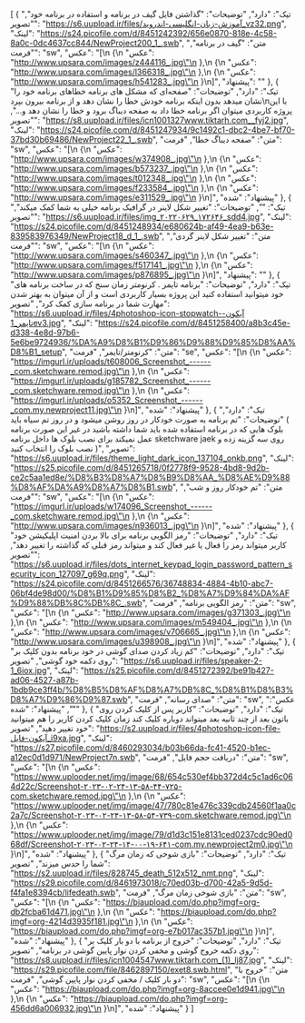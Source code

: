 [
  {
    "تیک": "دارد",
    "توضیحات": "گذاشتن فایل گیف در برنامه و استفاده در برنامه خود",
    "تصویر": "https://s6.uupload.ir/files/آموزش-زبان-انگلیسی-اندروید_vz32.png",
    "لینک": "https://s24.picofile.com/d/8451242392/656e0870-818e-4c58-8a0c-0dc4637cc844/NewProject200_1_.swb",
    "متن": "گیف در برنامه",
    "فرمت": "sw",
    "عکس": "[\n  {\n    \"عکس\": \"http://www.upsara.com/images/z444116_.jpg\"\n  },\n  {\n    \"عکس\": \"http://www.upsara.com/images/l366318_.jpg\"\n  },\n  {\n    \"عکس\": \"http://www.upsara.com/images/h541283_.jpg\"\n  }\n]",
    "پیشنهاد": ""
  },
  {
    "تیک": "دارد",
    "توضیحات": "صفحه‌ای که مشکل های برنامه خطاهای برنامه خود را نشان میدهد بدون اینکه برنامه خودش خطا را نشان دهد و از برنامه بیرون بپرد\nبا این پروژه کاربردی میتوان اگر برنامه خطا داد به صفحه دیباگ برود و خطا را نشان دهد و...",
    "تصویر": "https://s8.uupload.ir/files/icn1001327www.tiktarh.com__fyj2.jpg",
    "لینک": "https://s24.picofile.com/d/8451247934/9c1492c1-dbc2-4be7-bf70-37bd30b69486/NewProject22_1_.swb",
    "متن": "صفحه دیباگ خطا",
    "فرمت": "sw",
    "عکس": "[\n  {\n    \"عکس\": \"http://www.upsara.com/images/w374908_.jpg\"\n  },\n  {\n    \"عکس\": \"http://www.upsara.com/images/b573237_.jpg\"\n  },\n  {\n    \"عکس\": \"http://www.upsara.com/images/t012348_.jpg\"\n  },\n  {\n    \"عکس\": \"http://www.upsara.com/images/f233584_.jpg\"\n  },\n  {\n    \"عکس\": \"http://www.upsara.com/images/e311529_.jpg\"\n  }\n]",
    "پیشنهاد": "شده"
  },
  {
    "تیک": "",
    "توضیحات": "تغییر شکل لاینر در گرافیک برنامه خیلی به شما کمک میکند",
    "تصویر": "https://s6.uupload.ir/files/img_۲۰۲۲۰۶۲۹_۱۷۲۶۴۶_sdd4.jpg",
    "لینک": "https://s24.picofile.com/d/8451248934/e680624b-af49-4ea9-b63e-839583976349/NewProject18_d_1_.swb",
    "متن": "تغییر شکل لاینر گردی",
    "فرمت": "sw",
    "عکس": "[\n  {\n    \"عکس\": \"http://www.upsara.com/images/s460347_.jpg\"\n  },\n  {\n    \"عکس\": \"http://www.upsara.com/images/f517141_.jpg\"\n  },\n  {\n    \"عکس\": \"http://www.upsara.com/images/p876895_.jpg\"\n  }\n]",
    "پیشنهاد": ""
  },
  {
    "تیک": "دارد",
    "توضیحات": "برنامه تایمر . کرنومتر زمان سنج که در ساخت برنامه های خود میتوانید استفاده کنید این پروژه بسیار کاربردی است و از آن میتوان به بهتر شدن مهارت شما در برنامه سازی کمک کرد",
    "تصویر": "https://s6.uupload.ir/files/4photoshop-icon-stopwatch-آیکون-تایمر_1ev3.jpg",
    "لینک": "https://s24.picofile.com/d/8451258400/a8b3c45e-d338-4e8d-97b6-5e6be9724936/%DA%A9%D8%B1%D9%86%D9%88%D9%85%D8%AA%D8%B1_setup",
    "متن": "کرنومتر/تایمر",
    "فرمت": "se",
    "عکس": "[\n  {\n    \"عکس\": \"https://imgurl.ir/uploads/t608006_Screenshot_------_com.sketchware.remod.jpg\"\n  },\n  {\n    \"عکس\": \"https://imgurl.ir/uploads/g185782_Screenshot_------_com.sketchware.remod.jpg\"\n  },\n  {\n    \"عکس\": \"https://imgurl.ir/uploads/o5352_Screenshot_------_com.my.newproject11.jpg\"\n  }\n]",
    "پیشنهاد": "شده"
  },
  {
    "تیک": "دارد",
    "توضیحات": "تم برنامه به صورت خودکار در روز روشن میشود و در روز تم سیاه باید ( بلوک هایی که در برنامه استفاده شده باید شما داشته باشید در غیر این صورت برنامه عمل نمیکند برای نصب بلوک ها داخل برنامه sketchware jaek روی سه گزینه زده و نصب بلوک را انتخاب کنید )",
    "تصویر": "https://s6.uupload.ir/files/theme_light_dark_icon_137104_onkb.png",
    "لینک": "https://s25.picofile.com/d/8451265718/0f2778f9-9528-4bd8-9d2b-ce2c5aa1ed8e/%D8%B3%D8%A7%D8%B9%D8%AA_%D8%AE%D9%88%D8%AF%DA%A9%D8%A7%D8%B1.swb",
    "متن": "تم خودکار روز و شب",
    "فرمت": "sw",
    "عکس": "[\n  {\n    \"عکس\": \"https://imgurl.ir/uploads/w174096_Screenshot_------_com.sketchware.remod.jpg\"\n  },\n  {\n    \"عکس\": \"http://www.upsara.com/images/n936013_.jpg\"\n  }\n]",
    "پیشنهاد": "شده"
  },
  {
    "تیک": "دارد",
    "توضیحات": "رمز الگویی برنامه برای بالا بردن امنیت اپلیکیشن خود کاربر میتواند رمز را فعال یا غیر فعال کند و میتواند رمز قبلی که گذاشته را تغییر دهد",
    "تصویر": "https://s6.uupload.ir/files/dots_internet_keypad_login_password_pattern_security_icon_127097_g69q.png",
    "لینک": "https://s24.picofile.com/d/8451266576/36748834-4884-4b10-abc7-06bf4de98d00/%D8%B1%D9%85%D8%B2_%D8%A7%D9%84%DA%AF%D9%88%DB%8C%DB%8C_.swb",
    "متن": "رمز الگویی برنامه",
    "فرمت": "sw",
    "عکس": "[\n  {\n    \"عکس\": \"http://www.upsara.com/images/g371303_.jpg\"\n  },\n  {\n    \"عکس\": \"http://www.upsara.com/images/m549404_.jpg\"\n  },\n  {\n    \"عکس\": \"http://www.upsara.com/images/v706665_.jpg\"\n  },\n  {\n    \"عکس\": \"http://www.upsara.com/images/u398908_.jpg\"\n  }\n]",
    "پیشنهاد": "شده"
  },
  {
    "تیک": "دارد",
    "توضیحات": "کم زیاد کردن صدای گوشی در خود برنامه بدون کلیک بر روی دکمه خود گوشی",
    "تصویر": "https://s6.uupload.ir/files/speaker-2-1_6iox.jpg",
    "لینک": "https://s25.picofile.com/d/8451272392/be91b427-ad06-4527-a87b-1bdb9ce3ff4b/%D8%B5%D8%AF%D8%A7%DB%8C_%D8%B1%D8%B3%D8%A7%D9%86%D9%87.swb",
    "متن": "صدای رسانه",
    "فرمت": "sw",
    "عکس": "",
    "پیشنهاد": "شده"
  },
  {
    "تیک": "دارد",
    "توضیحات": "کاربر پس از کلیک کردن روی باتون بعد از چند ثانیه بعد میتواند دوباره کلیک کند زمان کلیک کردن کاربر را هم میتوانید خود تغییر دهید",
    "تصویر": "https://s2.uupload.ir/files/4photoshop-icon-file-آیکون-فایل_i9xa.jpg",
    "لینک": "https://s27.picofile.com/d/8460293034/b03b66da-fc41-4520-b1ec-a12ec0d1d971/NewProject7n.swb",
    "متن": "دریافت حجم فایل",
    "فرمت": "sw",
    "عکس": "[\n  {\n    \"عکس\": \"https://www.uplooder.net/img/image/68/654c530ef4bb372d4c5c1ad6c064d22c/Screenshot-۲۰۲۳-۰۲-۲۴-۱۳-۵۸-۴۴-۷۲۵-com.sketchware.remod.jpg\"\n  },\n  {\n    \"عکس\": \"https://www.uplooder.net/img/image/47/780c81e476c339cdb24560f1aa0c2a7c/Screenshot-۲۰۲۳-۰۲-۲۴-۱۳-۵۸-۵۴-۷۳۹-com.sketchware.remod.jpg\"\n  },\n  {\n    \"عکس\": \"https://www.uplooder.net/img/image/79/d1d3c151e8131ced0237cdc90ed068df/Screenshot-۲۰۲۳-۰۲-۲۴-۱۴-۰۰-۱۹-۶۴۱-com.my.newproject2m0.jpg\"\n  }\n]",
    "پیشنهاد": "شده"
  },
  {
    "تیک": "دارد",
    "توضیحات": "بازی شوخی که زمان مرگ شما را حدس میزند",
    "تصویر": "https://s2.uupload.ir/files/828745_death_512x512_nmt.png",
    "لینک": "https://s29.picofile.com/d/8461973018/c70ed03b-d700-42a5-9d5d-f4fa1e8394cb/lifedeath.swb",
    "متن": "بازی شوخی زمان مرگ",
    "فرمت": "sw",
    "عکس": "[\n  {\n    \"عکس\": \"https://biaupload.com/do.php?imgf=org-db2fcba61d471.jpg\"\n  },\n  {\n    \"عکس\": \"https://biaupload.com/do.php?imgf=org-4214d3935f181.jpg\"\n  },\n  {\n    \"عکس\": \"https://biaupload.com/do.php?imgf=org-e7b017ac357b1.jpg\"\n  }\n]",
    "پیشنهاد": "شده"
  },
  {
    "تیک": "دارد",
    "توضیحات": "خروج از برنامه با دو بار کلیک بر روی دکمه خروج گوشی و مخفی کردن نوار پایین گوشی در برنامه",
    "تصویر": "https://s8.uupload.ir/files/icn1004547www.tiktarh.com_(1)_lj87.jpg",
    "لینک": "https://s29.picofile.com/file/8462897150/exet8.swb.html",
    "متن": "خروج با دو بار کلیک / مخفی کردن نوار پایین گوشی",
    "فرمت": "sw",
    "عکس": "[\n  {\n    \"عکس\": \"https://biaupload.com/do.php?imgf=org-8accee0e1d941.jpg\"\n  },\n  {\n    \"عکس\": \"https://biaupload.com/do.php?imgf=org-456dd6a006932.jpg\"\n  }\n]",
    "پیشنهاد": "شده"
  }
]
